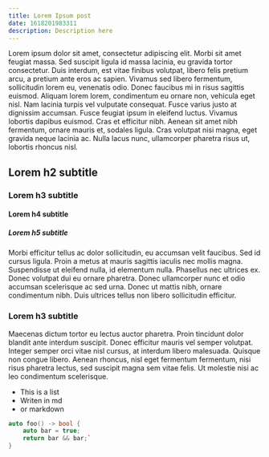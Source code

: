 ```yaml
---
title: Lorem Ipsum post
date: 1618201983311
description: Description here
---
```



Lorem ipsum dolor sit amet, consectetur adipiscing elit. Morbi sit amet feugiat massa. Sed suscipit ligula id massa lacinia, eu gravida tortor consectetur. Duis interdum, est vitae finibus volutpat, libero felis pretium arcu, a pretium ante eros ac sapien. Vivamus sed libero fermentum, sollicitudin lorem eu, venenatis odio. Donec faucibus mi in risus sagittis euismod. Aliquam lorem lorem, condimentum eu ornare non, vehicula eget nisl. Nam lacinia turpis vel vulputate consequat. Fusce varius justo at dignissim accumsan. Fusce feugiat ipsum in eleifend luctus. Vivamus lobortis dapibus euismod. Cras et efficitur nibh. Aenean sit amet nibh fermentum, ornare mauris et, sodales ligula. Cras volutpat nisi magna, eget gravida neque lacinia ac. Nulla lacus nunc, ullamcorper pharetra risus ut, lobortis rhoncus nisl.

## Lorem h2 subtitle
### Lorem h3 subtitle
#### Lorem h4 subtitle
##### Lorem h5 subtitle

Morbi efficitur tellus ac dolor sollicitudin, eu accumsan velit faucibus. Sed id cursus ligula. Proin a metus at mauris sagittis iaculis nec mollis magna. Suspendisse ut eleifend nulla, id elementum nulla. Phasellus nec ultrices ex. Donec volutpat dui eu ornare pharetra. Donec ullamcorper nunc et odio accumsan scelerisque ac sed urna. Donec ut mattis nibh, ornare condimentum nibh. Duis ultrices tellus non libero sollicitudin efficitur.

### Lorem h3 subtitle

Maecenas dictum tortor eu lectus auctor pharetra. Proin tincidunt dolor blandit ante interdum suscipit. Donec efficitur mauris vel semper volutpat. Integer semper orci vitae nisl cursus, at interdum libero malesuada. Quisque non congue libero. Aenean rhoncus, nisl eget fermentum fermentum, nisi risus pharetra lectus, sed suscipit magna sem vitae felis. Ut molestie nisi ac leo condimentum scelerisque. 

- This is a list
- Writen in md
- or markdown

```cpp
auto foo() -> bool {
    auto bar = true;
    return bar && bar;`
}
```
